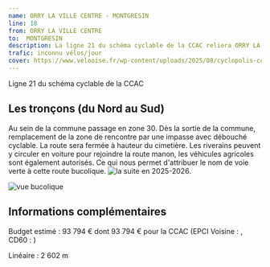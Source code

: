 ```yaml
---
name: ORRY LA VILLE CENTRE - MONTGRESIN
line: 18
from: ORRY LA VILLE CENTRE 
to:  MONTGRESIN 
description: La ligne 21 du schéma cyclable de la CCAC reliera ORRY LA VILLE CENTRE  à MONTGRESIN 
trafic: inconnu vélos/jour
cover: https://www.velooise.fr/wp-content/uploads/2025/08/cyclopolis-ccac-21.jpg
---
```

Ligne 21 du schéma cyclable de la CCAC  
## Les tronçons (du Nord au Sud)
Au sein de la commune passage en zone 30.
Dès la sortie de la commune, remplacement de la zone de rencontre par une impasse avec débouché cyclable. La route sera fermée à hauteur du cimetière. Les riverains peuvent y circuler en voiture pour rejoindre la route manon, les véhicules agricoles sont également autorisés. Ce qui nous permet d'attribuer le nom de voie verte à cette route bucolique.
![la suite en 2025-2026](https://www.velooise.fr/wp-content/uploads/2025/05/2025-04-30.MAG-CHANTILLY.jpg "Mag de Chantilly du 30/4/2025").

![vue bucolique](https://www.velooise.fr/wp-content/uploads/2025/08/orry-rue-du-moulin.jpeg)
## Informations complémentaires

Budget estimé : 93 794 € dont 93 794 € pour la CCAC (EPCI Voisine : , CD60 : )

Linéaire : 2 602 m

